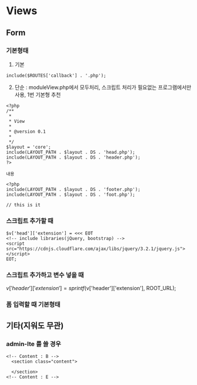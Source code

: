Views
==================================================

Form
--------------------------------------------------

### 기본형태

1. 기본
```
include($ROUTES['callback'] . '.php');
```

2. 단순 : moduleView.php에서 모두처리, 스크립트 처리가 필요없는 프로그램에서만 사용, 1번 기본형 추천
```
<?php
/**
 *
 * View
 *
 * @version 0.1
 *
 */
$layout = 'core';
include(LAYOUT_PATH . $layout . DS . 'head.php');
include(LAYOUT_PATH . $layout . DS . 'header.php');
?>

내용

<?php
include(LAYOUT_PATH . $layout . DS . 'footer.php');
include(LAYOUT_PATH . $layout . DS . 'foot.php');

// this is it
```


### 스크립트 추가할 때

```
$v['head']['extension'] = <<< EOT
<!-- include libraries(jQuery, bootstrap) -->
<script src="https://cdnjs.cloudflare.com/ajax/libs/jquery/3.2.1/jquery.js"></script> 
EOT;
```

### 스크립트 추가하고 변수 넣을 때
$v['header']['extension'] = sprintf($v['header']['extension'], ROOT_URL);


### 폼 입력할 때 기본형태
<form method="post" action="./" enctype="multipart/form-data">
    <input type="hidden" name="_csrf" value="<?= $_SESSION['csrf']; ?>" />
    <input type="hidden" name="_method" value="update" /><!-- POST, PUT, PATCH, DELETE -->
    <input type="hidden" name="content_type" value="<?= $ROUTES['action'] ? $ROUTES['action'] : 'intro'; ?>" />
</form>


기타(지워도 무관)
---------------------------------------------------------

### admin-lte 를 쓸 경우

```
<!-- Content : B -->
  <section class="content">

  </section>
<!-- Content : E -->
```
